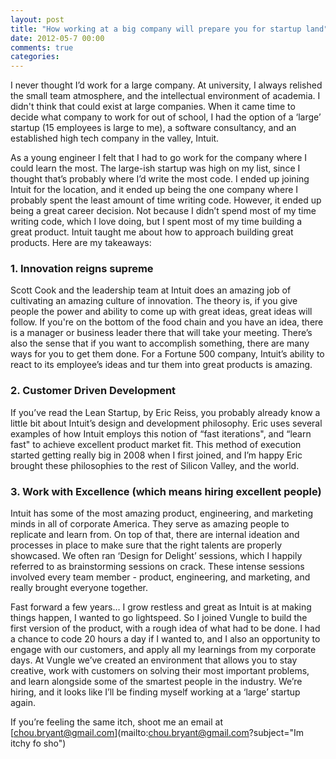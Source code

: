 ```yaml
---
layout: post
title: "How working at a big company will prepare you for startup land"
date: 2012-05-7 00:00
comments: true
categories: 
---
```


I never thought I’d work for a large company. At university, I always relished the small team atmosphere, and the intellectual environment of academia. I didn't think that could exist at large companies. When it came time to decide what company to work for out of school, I had the option of a ‘large’ startup (15 employees is large to me), a software consultancy, and an established high tech company in the valley, Intuit. 

As a young engineer I felt that I had to go work for the company where I could learn the most. The large-ish startup was high on my list, since I thought that’s probably where I’d write the most code. I ended up joining Intuit for the location, and it ended up being the one company where I probably spent the least amount of time writing code. However, it ended up being a great career decision. Not because I didn’t spend most of my time writing code, which I love doing, but I spent most of my time building a great product. Intuit taught me about how to approach building great products. Here are my takeaways:

### 1. Innovation reigns supreme

Scott Cook and the leadership team at Intuit does an amazing job of cultivating an amazing culture of innovation. The theory is, if you give people the power and ability to come up with great ideas, great ideas will follow. If you're on the bottom of the food chain and you have an idea, there is a manager or business leader there that will take your meeting. There’s also the sense that if you want to accomplish something, there are many ways for you to get them done. For a Fortune 500 company, Intuit’s ability to react to its employee’s ideas and tur  them into great products is amazing. 

### 2. Customer Driven Development
If you’ve read the Lean Startup, by Eric Reiss, you probably already know a little bit about Intuit’s design and development philosophy. Eric uses several examples of how Intuit employs this notion of “fast iterations", and “learn fast" to achieve excellent product market fit. This method of execution started getting really big in 2008 when I first joined, and I’m happy Eric brought these philosophies to the rest of Silicon Valley, and the world. 

### 3. Work with Excellence (which means hiring excellent people)

Intuit has some of the most amazing product, engineering, and marketing minds in all of corporate America. They serve as amazing people to replicate and learn from. On top of that, there are internal ideation and processes in place to make sure that the right talents are properly showcased. We often ran ‘Design for Delight’ sessions, which I happily referred to as brainstorming sessions on crack. These intense sessions involved every team member  - product, engineering, and marketing, and really brought everyone together. 

Fast forward a few years… I grow restless and great as Intuit is at making things happen, I wanted to go lightspeed. So I joined Vungle to build the first version of the product, with a rough idea of what had to be done. I had a chance to code 20 hours a day if I wanted to, and I also an opportunity to engage with our customers, and apply all my learnings from my corporate days. At Vungle we’ve created an environment that allows you to stay creative, work with customers on solving their most important problems, and learn alongside some of the smartest people in the industry. We’re hiring, and it looks like I’ll be finding myself working at a ‘large’ startup again. 

If you’re feeling the same itch, shoot me an email at [chou.bryant@gmail.com](mailto:chou.bryant@gmail.com?subject="Im itchy fo sho")

